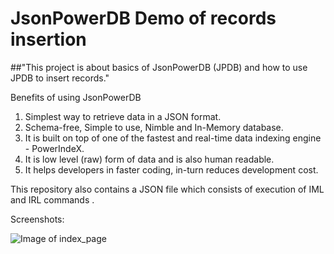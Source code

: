 # JsonPowerDB Demo of records insertion

##"This project is about basics of JsonPowerDB (JPDB) and how to use JPDB to insert records."

Benefits of using JsonPowerDB
1. Simplest way to retrieve data in a JSON format.
2. Schema-free, Simple to use, Nimble and In-Memory database.
3. It is built on top of one of the fastest and real-time data indexing engine - PowerIndeX.
4. It is low level (raw) form of data and is also human readable.
5. It helps developers in faster coding, in-turn reduces development cost.

This repository also contains a JSON file which consists of execution of IML and IRL commands .

Screenshots:

![Image of index_page](https://github.com/ranjithabb/JsonPowerDB-Demo/screenshots/)
